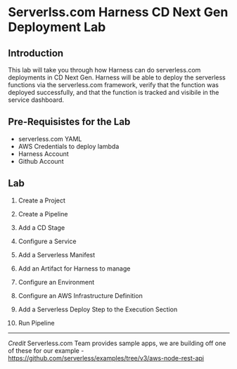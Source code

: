 # Serverlss.com Harness CD Next Gen Deployment Lab

## Introduction

This lab will take you through how Harness can do serverless.com deployments in CD Next Gen. Harness will be able to deploy the serverless functions via the serverless.com framework, verify that the function was deployed successfully, and that the function is tracked and visibile in the service dashboard. 

## Pre-Requisistes for the Lab

- serverless.com YAML 
- AWS Credentials to deploy lambda 
- Harness Account
- Github Account 

## Lab

1. Create a Project

2. Create a Pipeline

3. Add a CD Stage

4. Configure a Service

5. Add a Serverless Manifest

6. Add an Artifact for Harness to manage

7. Configure an Environment

8. Configure an AWS Infrastructure Definition

9. Add a Serverless Deploy Step to the Execution Section 

10. Run Pipeline

---

*Credit* 
Serverless.com Team provides sample apps, we are building off one of these for our example - https://github.com/serverless/examples/tree/v3/aws-node-rest-api 